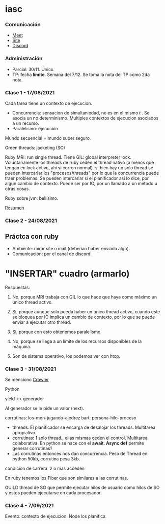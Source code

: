 # iasc

### Comunicación

* [Meet](https://meet.google.com/the-undd-esq)
* [Site](https://arquitecturas-concurrentes.github.io/)
* [Discord](https://discord.com/invite/ywcmpBmy)

### Administración

* Parcial: 30/11. Único. 
* TP: fecha **límite**. Semana del 7/12. Se toma la nota del TP como 2da nota.

### Clase 1 - 17/08/2021

Cada tarea tiene un contexto de ejecucion.

* Concurrencia: sensacion de simultaniedad, no es en el mismo *t* . Se asocia un no determinismo. Multiples contextos de ejecucion asociados a un recurso.
* Paralelismo: ejecución 

Mundo secuencial = mundo super seguro.

Green threads: jacketing (SO)

Ruby MRI: run single thread. Tiene GIL: global interpreter lock. Voluntariamente los threads de ruby ceden el thread nativo (a menos que tengan en lock activo, ahi si corren normal).
  si bien hay un solo thread se pueden intercarlar los "procesos/threads" por lo que la concurrencia puede traer problemas. Se pueden intercarlar si el planificador asi lo dice, por algun cambio de contexto. Puede ser por IO, por un llamado a un método u otras cosas.
  
Ruby sobre jvm: bellísimo.

[Resumen](https://docs.google.com/document/d/1dgWxbj-XRmJuGuKW-BQVhXbAebWph5gb0OJ_hYBeAM8/edit)

### Clase 2 - 24/08/2021

## Práctca con ruby

* Ambiente: mirar site o mail (deberían haber enviado algo).
* Comunicación: por el canal de discord.

# "INSERTAR" cuadro (armarlo)

Respuestas:

1) No, porque MRI trabaja con GIL lo que hace que haya como máximo un único thread activo.

2) Si, porque aunque solo pueda haber un único thread activo, cuando este se bloquea por IO implica un cambio de contexto, por lo que se puede enviar a ejecutar otro thread.

3) Si, porque con esto obtenemos paralelismo.

4) No, porque se llega a un límite de los recursos disponibles de la máquina.

5) Son de sistema operativo, los podemos ver con htop.

### Clase 3 - 31/08/2021

Se menciono [Crawler](https://es.ryte.com/wiki/Crawler)

Python

yield <-> generador

Al generador se le pide un valor (next).

corrutinas: los-men-jugando-ajedrez
bart: persona-hilo-proceso

* threads. El planificador se encarga de desalojar los threads. Multitarea apropiativo.
* corrutinas: 1 solo thread., ellas mismas ceden el control. Multitarea colaborativa. En python se hace con el **await**. **Async def** permite generar corrutinas? 
* Las corrutinas entonces nos dan concurrencia. Peso de Thread en python 50kb, corrutina pesa 3kb.

condicion de carrera: 2 o mas acceden 

En ruby tenemos los Fiber que son similares a las corrutinas.

GUILD thread de SO que permite ejecutar hilos de usuario como hilos de SO y estos pueden ejecutarse en cada procesador.

### Clase 4 - 7/09/2021

Evento: contexto de ejecucion. Node los planifica.
